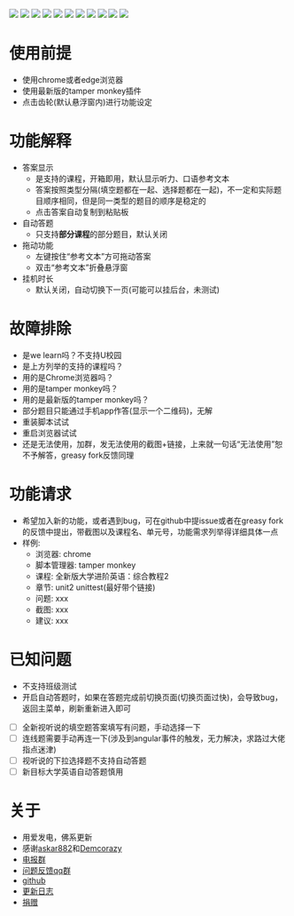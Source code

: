 ![](https://img.shields.io/badge/外教社数字课程系列-支持-brightgreen.svg)
![](https://img.shields.io/badge/新世纪英语专业（修订版）泛读教程（第2版）-支持-brightgreen.svg)
![](https://img.shields.io/badge/全新版大学英语《视听说教程》-支持-brightgreen.svg)
![](https://img.shields.io/badge/全新版大学进阶英语：综合教程-支持-brightgreen.svg)
![](https://img.shields.io/badge/全新版大学进阶英语：视听说教程-支持-brightgreen.svg)
![](https://img.shields.io/badge/新世纪大学英语（第二版）综合教程-支持-brightgreen.svg)
![](https://img.shields.io/badge/新世纪大学英语（第二版）视听说教程-支持-brightgreen.svg)
![](https://img.shields.io/badge/新目标大学英语视听说教程-支持-brightgreen.svg)
![](https://img.shields.io/badge/新目标大学英语《综合教程》-支持-brightgreen.svg)
![](https://img.shields.io/badge/新标准高职公共英语系列教材：实用综合教程（精编版）-支持-brightgreen.svg)
![](https://img.shields.io/badge/新标准高职公共英语系列教材：实用听说教程（第二版）第三册-支持-brightgreen.svg)

# 使用前提
- 使用chrome或者edge浏览器
- 使用最新版的tamper monkey插件
- 点击齿轮(默认悬浮窗内)进行功能设定

# 功能解释
- 答案显示
  - 是支持的课程，开箱即用，默认显示听力、口语参考文本
  - 答案按照类型分隔(填空题都在一起、选择题都在一起)，不一定和实际题目顺序相同，但是同一类型的题目的顺序是稳定的
  - 点击答案自动复制到粘贴板
- 自动答题
  - 只支持<b>部分课程</b>的部分题目，默认关闭
- 拖动功能
  - 左键按住“参考文本”方可拖动答案
  - 双击“参考文本”折叠悬浮窗
- 挂机时长
  - 默认关闭，自动切换下一页(可能可以挂后台，未测试)

# 故障排除
- 是we learn吗？不支持U校园
- 是上方列举的支持的课程吗？
- 用的是Chrome浏览器吗？
- 用的是tamper monkey吗？
- 用的是最新版的tamper monkey吗？
- 部分题目只能通过手机app作答(显示一个二维码)，无解
- 重装脚本试试
- 重启浏览器试试
- 还是无法使用，加群，发无法使用的截图+链接，上来就一句话“无法使用”恕不予解答，greasy fork反馈同理

# 功能请求
- 希望加入新的功能，或者遇到bug，可在github中提issue或者在greasy fork的反馈中提出，带截图以及课程名、单元号，功能需求列举得详细具体一点
- 样例:
  - 浏览器:      chrome
  - 脚本管理器:  tamper monkey
  - 课程:       全新版大学进阶英语：综合教程2
  - 章节:       unit2 unittest(最好带个链接)
  - 问题:       xxx
  - 截图:       xxx
  - 建议:       xxx

# 已知问题
- 不支持班级测试
- 开启自动答题时，如果在答题完成前切换页面(切换页面过快)，会导致bug，返回主菜单，刷新重新进入即可
- [ ] 全新视听说的填空题答案填写有问题，手动选择一下
- [ ] 连线题需要手动再连一下(涉及到angular事件的触发，无力解决，求路过大佬指点迷津)
- [ ] 视听说的下拉选择题不支持自动答题
- [ ] 新目标大学英语自动答题慎用

# 关于
- 用爱发电，佛系更新
- 感谢[askar882](https://greasyfork.org/zh-CN/users/291023-askar882)和[Demcorazy](https://greasyfork.org/zh-CN/scripts/397203)
- [电报群](https://t.me/joinchat/NCvpthynViq6NeYkbHW0DA)
- [问题反馈qq群](https://jq.qq.com/?_wv=1027&k=5AyCT4l)
- [github](https://github.com/SSmJaE/WELearnHelper)
- [更新日志](https://github.com/SSmJaE/WELearnHelper/blob/master/HISTORY.md)
- [捐赠](https://github.com/SSmJaE/WELearnHelper/blob/master/%E5%9B%BE%E5%B1%82%201.png)

